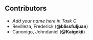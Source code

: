 ## Contributors
- _Add your name here in Task C_
- Revilleza, Frederick (**@blissfuljuan**)
- Canonigo, Johndaniel (**@Kaigekii**)